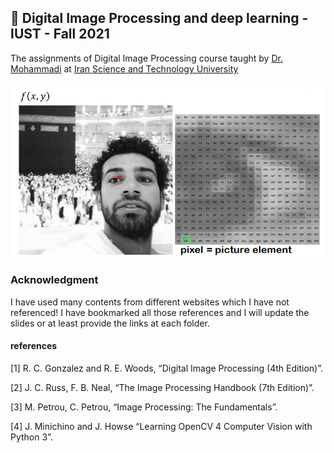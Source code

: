 ##  :dart: Digital Image Processing and deep learning - IUST - Fall 2021
The assignments of Digital Image Processing course taught by [Dr. Mohammadi](http://webpages.iust.ac.ir/mrmohammadi/index.html) at [Iran Science and Technology University](http://iust.ac.ir)

![](Digital%20Image%20Processing.PNG)


### Acknowledgment
I have used many contents from different websites which I have not referenced! I have bookmarked all those references and I will update the slides or at least provide the links at each folder.

#### references
[1] R. C. Gonzalez and R. E. Woods, “Digital Image Processing (4th Edition)”.

[2] J. C. Russ, F. B. Neal, “The Image Processing Handbook (7th Edition)”.

[3] M. Petrou, C. Petrou, “Image Processing: The Fundamentals”.

[4] J. Minichino and J. Howse “Learning OpenCV 4 Computer Vision with Python 3”.
